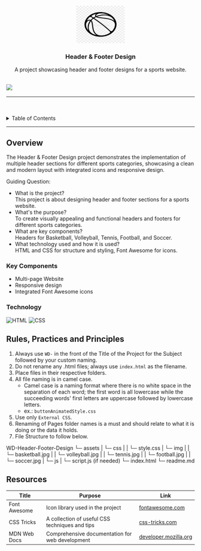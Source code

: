 <a name="readme-top">

<br/>

<br />
<div align="center">
  <a href="https://github.com/your-github-username/">
    <img src="./assets/img/basketball.jpg" alt="Nyebe" width="130" height="100">
  </a>
  <h3 align="center">Header & Footer Design</h3>
</div>
<div align="center">
  A project showcasing header and footer designs for a sports website.
</div>

<br />

![](https://visit-counter.vercel.app/counter.png?page=your-github-username/WD-Header-Footer-Design)

---

<br />
<br />

<details>
  <summary>Table of Contents</summary>
  <ol>
    <li>
      <a href="#overview">Overview</a>
      <ol>
        <li>
          <a href="#key-components">Key Components</a>
        </li>
        <li>
          <a href="#technology">Technology</a>
        </li>
      </ol>
    </li>
    <li>
      <a href="#rules-practices-and-principles">Rules, Practices and Principles</a>
    </li>
    <li>
      <a href="#resources">Resources</a>
    </li>
  </ol>
</details>

---

## Overview

The Header & Footer Design project demonstrates the implementation of multiple header sections for different sports categories, showcasing a clean and modern layout with integrated icons and responsive design.

Guiding Question:
- What is the project?  
  This project is about designing header and footer sections for a sports website.
- What's the purpose?  
  To create visually appealing and functional headers and footers for different sports categories.
- What are key components?  
  Headers for Basketball, Volleyball, Tennis, Football, and Soccer.
- What technology used and how it is used?  
  HTML and CSS for structure and styling, Font Awesome for icons.

### Key Components
- Multi-page Website
- Responsive design
- Integrated Font Awesome icons

### Technology
![HTML](https://img.shields.io/badge/HTML-E34F26?style=for-the-badge&logo=html5&logoColor=white)
![CSS](https://img.shields.io/badge/CSS-1572B6?style=for-the-badge&logo=css3&logoColor=white)

## Rules, Practices and Principles
1. Always use `WD-` in the front of the Title of the Project for the Subject followed by your custom naming.
2. Do not rename any .html files; always use `index.html` as the filename.
3. Place files in their respective folders.
4. All file naming is in camel case.
   - Camel case is a naming format where there is no white space in the separation of each word; the first word is all lowercase while the succeeding words' first letters are uppercase followed by lowercase letters.
   - ex.: `buttonAnimatedStyle.css`
5. Use only `External CSS`.
6. Renaming of Pages folder names is a must and should relate to what it is doing or the data it holds.
7. File Structure to follow below.

WD-Header-Footer-Design
└─ assets
| └─ css
| | └─ style.css
| └─ img
| | └─ basketball.jpg
| | └─ volleyball.jpg
| | └─ tennis.jpg
| | └─ football.jpg
| | └─ soccer.jpg
| └─ js
| └─ script.js (if needed)
└─ index.html
└─ readme.md


## Resources

| Title | Purpose | Link |
|-|-|-|
| Font Awesome | Icon library used in the project | [fontawesome.com](https://fontawesome.com) |
| CSS Tricks | A collection of useful CSS techniques and tips | [css-tricks.com](https://css-tricks.com) |
| MDN Web Docs | Comprehensive documentation for web development | [developer.mozilla.org](https://developer.mozilla.org) |

